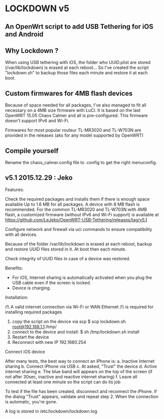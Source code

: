 LOCKDOWN v5
===========
An OpenWrt script to add USB Tethering for iOS and Android
-----------
Why Lockdown ?
--------------
When using USB tethering with iOS, the folder who UUID.plist are stored (/var/lib/lockdown) is erased at each reboot...
So I've created the script "lockdown.sh" to backup those files each minute and restore it at each boot.

Custom firmwares for 4MB flash devices
----------------
Because of space needed for all packages,
I've also managed to fit all necessary on a 4MB size firmware with LuCI.
It is based on the last OpenWRT 15.05 Chaos Calmer and all is pre-configured.
This firmware doesn't support IPv6 and Wi-Fi.

Firmwares for most popular routeur TL-MR3020 and TL-W703N are provided in the releases
(aks for any model supported by OpenWRT)

Compile yourself
-------------
Rename the chaos_calmer.config file to .config to get the right menuconfig.

v5.1 2015.12.29 : Jeko
------------------
Features:

Check the required packages and installs them if there is enough space available
Up to 1.6 MB for all packages. A device with 8 MB flash is recommended.
For the common TL-MR3020 and TL-W703N with 4MB flash, a customized firmware
(without IPv6 and Wi-Fi support)
is available at https://github.com/LeJeko/OpenWRT-USB-Tethering/releases/tag/v5.1

Configure network and firewall via uci commands to ensure compatibility with all devices.

Because of the folder /var/lib/lockdown is erased at each reboot,
backup and restore UUID files stored in it. At boot then each minute.

Check integrity of UUID files in case of a device was restored.

Benefits:
- For iOS, Internet sharing is automatically activated when you plug the USB cable
  even if the screen is locked.
- Device is charging.

Installation:

/!\ A valid internet connection via Wi-Fi or WAN Ethernet
/!\ is required for installing required packages
1. copy the script on the device via scp
$ scp lockdown.sh root@192.168.1.1:/tmp/
2. connect to the device and install:
$ sh /tmp/lockdown.sh install
3. Restart the device
4. Reconnect with new IP 192.1680.254

Connect iOS device

After many tests, the best way to connect an iPhone is:
a. Inactive Internet sharing
b. Connect iPhone via USB
c. At asked, "Trust" the device
d. Active internet sharing
e. The blue band will appears on the top of the screen
(if not after 30sec, inactive and reactive internet sharing)
f. Leave all connected at least one minute so the script can do its job

To test if the file has been created, disconnect and reconnect the iPhone.
If the dialog "Trust" appears, validate and repeat step 2.
When the connection is automatic, you're gone.

A log is stored in /etc/lockdown/lockdown.log
